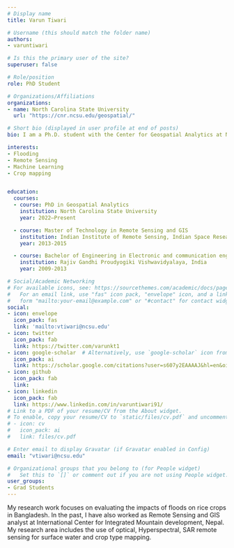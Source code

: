 ```yaml
---
# Display name
title: Varun Tiwari

# Username (this should match the folder name)
authors:
- varuntiwari

# Is this the primary user of the site?
superuser: false

# Role/position
role: PhD Student

# Organizations/Affiliations
organizations:
- name: North Carolina State University
  url: "https://cnr.ncsu.edu/geospatial/"

# Short bio (displayed in user profile at end of posts)
bio: I am a Ph.D. student with the Center for Geospatial Analytics at North Carolina State University.   

interests:
- Flooding
- Remote Sensing
- Machine Learning
- Crop mapping


education:
  courses:
  - course: PhD in Geospatial Analytics 
    institution: North Carolina State University
    year: 2022–Present

  - course: Master of Technology in Remote Sensing and GIS
    institution: Indian Institute of Remote Sensing, Indian Space Research Organization, India
    year: 2013-2015

  - course: Bachelor of Engineering in Electronic and communication engineering
    institution: Rajiv Gandhi Proudyogiki Vishwavidyalaya, India
    year: 2009-2013

# Social/Academic Networking
# For available icons, see: https://sourcethemes.com/academic/docs/page-builder/#icons
#   For an email link, use "fas" icon pack, "envelope" icon, and a link in the
#   form "mailto:your-email@example.com" or "#contact" for contact widget.
social:
- icon: envelope
  icon_pack: fas
  link: 'mailto:vtiwari@ncsu.edu'
- icon: twitter
  icon_pack: fab
  link: https://twitter.com/varunkt1
- icon: google-scholar  # Alternatively, use `google-scholar` icon from `ai` icon pack
  icon_pack: ai
  link: https://scholar.google.com/citations?user=s607y2EAAAAJ&hl=en&oi=ao
- icon: github
  icon_pack: fab
  link: 
- icon: linkedin
  icon_pack: fab
  link: https://www.linkedin.com/in/varuntiwari91/
# Link to a PDF of your resume/CV from the About widget.
# To enable, copy your resume/CV to `static/files/cv.pdf` and uncomment the lines below.
# - icon: cv
#   icon_pack: ai
#   link: files/cv.pdf

# Enter email to display Gravatar (if Gravatar enabled in Config)
email: "vtiwari@ncsu.edu"

# Organizational groups that you belong to (for People widget)
#   Set this to `[]` or comment out if you are not using People widget.
user_groups:
- Grad Students
---
```


My research work focuses on evaluating the impacts of floods on rice crops in Bangladesh. In the past, I have also worked as Remote Sensing and GIS analyst at International Center for Integrated Mountain development, Nepal. My research area includes the use of optical, Hyperspectral, SAR remote sensing for surface water and crop type mapping.
